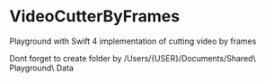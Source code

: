 # VideoCutterByFrames
Playground with Swift 4 implementation of cutting video by frames


Dont forget to create folder by /Users/{USER}/Documents/Shared\ Playground\ Data
